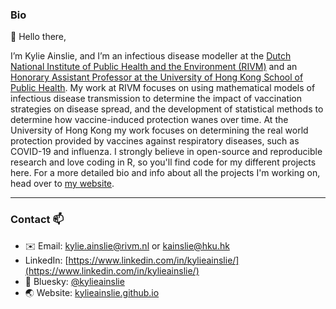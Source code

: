 ### Bio
👋 Hello there, 

I’m Kylie Ainslie, and I’m an infectious disease modeller at the 
[Dutch National Institute of Public Health and the Environment (RIVM)](https://www.rivm.nl/en) 
and an [Honorary Assistant Professor at the University of Hong Kong School of Public Health](https://sph.hku.hk). My work at RIVM 
focuses on using mathematical models of infectious disease transmission to determine the impact of vaccination strategies on 
disease spread, and the development of statistical methods to determine how vaccine-induced protection wanes over time. At the 
University of Hong Kong my work focuses on determining the real world protection provided by vaccines against respiratory diseases, 
such as COVID-19 and influenza. I strongly believe in open-source and reproducible research and love coding in R, so you'll find code 
for my different projects here. For a more detailed bio and info about all the projects I'm working on, head over to 
[my website](kylieainslie.github.io).

---

### Contact 📫
- ✉️ Email: [kylie.ainslie@rivm.nl](mailto:kylie.ainslie@rivm.nl) or [kainslie@hku.hk](mailto:kainslie@hku.hk)
- LinkedIn: [https://www.linkedin.com/in/kylieainslie/](https://www.linkedin.com/in/kylieainslie/)
- 💬 Bluesky: [@kylieainslie](https://bsky.app/profile/kylieainslie.bsky.social)
- 🌏 Website: [kylieainslie.github.io](kylieainslie.github.io)


<!---
kylieainslie/kylieainslie is a ✨ special ✨ repository because its `README.md` (this file) appears on your GitHub profile.
You can click the Preview link to take a look at your changes.
--->
